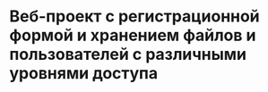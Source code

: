 # Веб-проект с регистрационной формой и хранением файлов и пользователей с различными уровнями доступа

